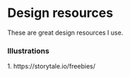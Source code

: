 <h1>Design resources</h1>
These are great design resources I use.

<h3><strong>Illustrations</strong></h3>
1. https://storytale.io/freebies/





